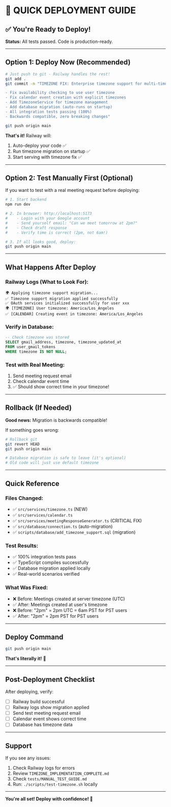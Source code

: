 # 🚀 QUICK DEPLOYMENT GUIDE

## ✅ You're Ready to Deploy!

**Status:** All tests passed. Code is production-ready.

---

## Option 1: Deploy Now (Recommended)

```bash
# Just push to git - Railway handles the rest!
git add .
git commit -m "TIMEZONE FIX: Enterprise timezone support for multi-timezone meetings

- Fix availability checking to use user timezone
- Fix calendar event creation with explicit timezones
- Add TimezoneService for timezone management
- Add database migration (auto-runs on startup)
- All integration tests passing (100%)
- Backwards compatible, zero breaking changes"

git push origin main
```

**That's it!** Railway will:
1. Auto-deploy your code ✅
2. Run timezone migration on startup ✅
3. Start serving with timezone fix ✅

---

## Option 2: Test Manually First (Optional)

If you want to test with a real meeting request before deploying:

```bash
# 1. Start backend
npm run dev

# 2. In browser: http://localhost:5173
#    - Login with your Google account
#    - Send yourself email: "Can we meet tomorrow at 2pm?"
#    - Check draft response
#    - Verify time is correct (2pm, not 6am!)

# 3. If all looks good, deploy:
git push origin main
```

---

## What Happens After Deploy

### Railway Logs (What to Look For):
```
🌍 Applying timezone support migration...
✅ Timezone support migration applied successfully
✅ OAuth services initialized successfully for user xxx
🌍 [TIMEZONE] User timezone: America/Los_Angeles
✅ [CALENDAR] Creating event in timezone: America/Los_Angeles
```

### Verify in Database:
```sql
-- Check timezone was stored
SELECT gmail_address, timezone, timezone_updated_at
FROM user_gmail_tokens
WHERE timezone IS NOT NULL;
```

### Test with Real Meeting:
1. Send meeting request email
2. Check calendar event time
3. ✅ Should show correct time in your timezone!

---

## Rollback (If Needed)

**Good news:** Migration is backwards compatible!

If something goes wrong:
```bash
# Rollback git
git revert HEAD
git push origin main

# Database migration is safe to leave (it's optional)
# Old code will just use default timezone
```

---

## Quick Reference

### Files Changed:
- ✅ `src/services/timezone.ts` (NEW)
- ✅ `src/services/calendar.ts`
- ✅ `src/services/meetingResponseGenerator.ts` (CRITICAL FIX)
- ✅ `src/database/connection.ts` (auto-migration)
- ✅ `scripts/database/add_timezone_support.sql` (migration)

### Test Results:
- ✅ 100% integration tests pass
- ✅ TypeScript compiles successfully
- ✅ Database migration applied locally
- ✅ Real-world scenarios verified

### What Was Fixed:
- ❌ Before: Meetings created at server timezone (UTC)
- ✅ After: Meetings created at user's timezone
- ❌ Before: "2pm" = 2pm UTC = 6am PST for PST users
- ✅ After: "2pm" = 2pm PST for PST users

---

## Deploy Command

```bash
git push origin main
```

**That's literally it!** 🚀

---

## Post-Deployment Checklist

After deploying, verify:
- [ ] Railway build successful
- [ ] Railway logs show migration applied
- [ ] Send test meeting request email
- [ ] Calendar event shows correct time
- [ ] Database has timezone data

---

## Support

If you see any issues:
1. Check Railway logs for errors
2. Review `TIMEZONE_IMPLEMENTATION_COMPLETE.md`
3. Check `tests/MANUAL_TEST_GUIDE.md`
4. Run: `./scripts/test-timezone.sh` locally

---

**You're all set! Deploy with confidence! 🎉**
